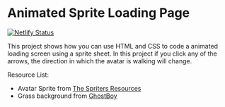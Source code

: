 # Animated Sprite Loading Page
[![Netlify Status](https://api.netlify.com/api/v1/badges/f2df96f5-fb3b-43f3-8846-fcc65a8facb5/deploy-status)](https://app.netlify.com/sites/animated-sprite-bryan-stanski/deploys)

This project shows how you can use HTML and CSS to code a animated loading screen using a sprite sheet. In this project if you click any of the arrows, the direction in which the avatar is walking will change.

Resource List:

- Avatar Sprite from [The Spriters Resources](https://www.spriters-resource.com/fullview/100167/)
- Grass background from [GhostBoy](https://ghostboy-gamedev.tumblr.com/post/616420579597238272/learn-log-4-grassy-grove)
